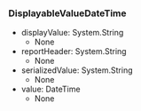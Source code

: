 ### DisplayableValueDateTime
- displayValue: System.String
  - None
- reportHeader: System.String
  - None
- serializedValue: System.String
  - None
- value: DateTime
  - None
